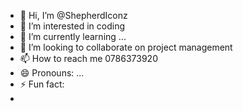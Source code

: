 - 👋 Hi, I’m @ShepherdIconz
- 👀 I’m interested in coding
- 🌱 I’m currently learning ...
- 💞️ I’m looking to collaborate on project management
- 📫 How to reach me 0786373920
- 😄 Pronouns: ...
- ⚡ Fun fact:
- <!---
ShepherdIconz/ShepherdIconz is a ✨ special ✨ repository because its `README.md` (this file) appears on your GitHub profile.
You can click the Preview link to take a look at your changes.
--->
